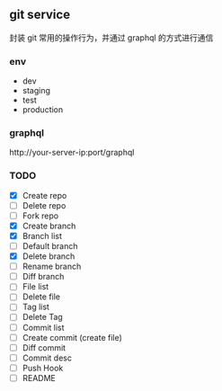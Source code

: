 ## git service

封装 git 常用的操作行为，并通过 graphql 的方式进行通信

### env

- dev
- staging
- test
- production

### graphql

http://your-server-ip:port/graphql

### TODO

- [x] Create repo
- [ ] Delete repo
- [ ] Fork repo
- [x] Create branch
- [x] Branch list
- [ ] Default branch
- [x] Delete branch
- [ ] Rename branch
- [ ] Diff branch
- [ ] File list
- [ ] Delete file
- [ ] Tag list
- [ ] Delete Tag
- [ ] Commit list
- [ ] Create commit (create file)
- [ ] Diff commit
- [ ] Commit desc
- [ ] Push Hook
- [ ] README
